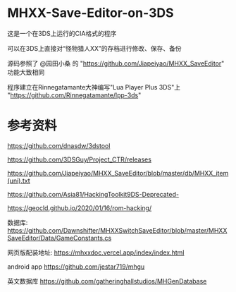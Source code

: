 # MHXX-Save-Editor-on-3DS


这是一个在3DS上运行的CIA格式的程序

可以在3DS上直接对“怪物猎人XX”的存档进行修改、保存、备份

源码参照了 @园田小桑 的 "https://github.com/Jiapeiyao/MHXX_SaveEditor" 功能大致相同

程序建立在Rinnegatamante大神编写"Lua Player Plus 3DS"上 "https://github.com/Rinnegatamante/lpp-3ds"


# 参考资料

https://github.com/dnasdw/3dstool

https://github.com/3DSGuy/Project_CTR/releases

https://github.com/Jiapeiyao/MHXX_SaveEditor/blob/master/db/MHXX_item(uni).txt

https://github.com/Asia81/HackingToolkit9DS-Deprecated-

https://geocld.github.io/2020/01/16/rom-hacking/

数据库: https://github.com/Dawnshifter/MHXXSwitchSaveEditor/blob/master/MHXXSaveEditor/Data/GameConstants.cs


网页版配装地址: https://mhxxdoc.vercel.app/index/index.html

android app https://github.com/jestar719/mhgu

英文数据库 https://github.com/gatheringhallstudios/MHGenDatabase

